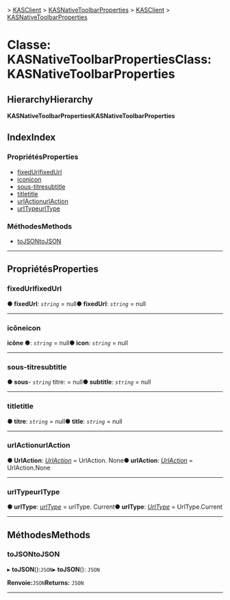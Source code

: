 <span data-ttu-id="7a2f8-101">[](../README.md) > [KASClient](../modules/kasclient.md) > [KASNativeToolbarProperties](../classes/kasclient.kasnativetoolbarproperties.md)</span><span class="sxs-lookup"><span data-stu-id="7a2f8-101">[](../README.md) > [KASClient](../modules/kasclient.md) > [KASNativeToolbarProperties](../classes/kasclient.kasnativetoolbarproperties.md)</span></span>

# <a name="class-kasnativetoolbarproperties"></a><span data-ttu-id="7a2f8-102">Classe: KASNativeToolbarProperties</span><span class="sxs-lookup"><span data-stu-id="7a2f8-102">Class: KASNativeToolbarProperties</span></span>

## <a name="hierarchy"></a><span data-ttu-id="7a2f8-103">Hierarchy</span><span class="sxs-lookup"><span data-stu-id="7a2f8-103">Hierarchy</span></span>

<span data-ttu-id="7a2f8-104">**KASNativeToolbarProperties**</span><span class="sxs-lookup"><span data-stu-id="7a2f8-104">**KASNativeToolbarProperties**</span></span>

## <a name="index"></a><span data-ttu-id="7a2f8-105">Index</span><span class="sxs-lookup"><span data-stu-id="7a2f8-105">Index</span></span>

### <a name="properties"></a><span data-ttu-id="7a2f8-106">Propriétés</span><span class="sxs-lookup"><span data-stu-id="7a2f8-106">Properties</span></span>

* [<span data-ttu-id="7a2f8-107">fixedUrl</span><span class="sxs-lookup"><span data-stu-id="7a2f8-107">fixedUrl</span></span>](kasclient.kasnativetoolbarproperties.md#fixedurl)
* [<span data-ttu-id="7a2f8-108">icon</span><span class="sxs-lookup"><span data-stu-id="7a2f8-108">icon</span></span>](kasclient.kasnativetoolbarproperties.md#icon)
* [<span data-ttu-id="7a2f8-109">sous-titre</span><span class="sxs-lookup"><span data-stu-id="7a2f8-109">subtitle</span></span>](kasclient.kasnativetoolbarproperties.md#subtitle)
* [<span data-ttu-id="7a2f8-110">title</span><span class="sxs-lookup"><span data-stu-id="7a2f8-110">title</span></span>](kasclient.kasnativetoolbarproperties.md#title)
* [<span data-ttu-id="7a2f8-111">urlAction</span><span class="sxs-lookup"><span data-stu-id="7a2f8-111">urlAction</span></span>](kasclient.kasnativetoolbarproperties.md#urlaction)
* [<span data-ttu-id="7a2f8-112">urlType</span><span class="sxs-lookup"><span data-stu-id="7a2f8-112">urlType</span></span>](kasclient.kasnativetoolbarproperties.md#urltype)
### <a name="methods"></a><span data-ttu-id="7a2f8-113">Méthodes</span><span class="sxs-lookup"><span data-stu-id="7a2f8-113">Methods</span></span>

* [<span data-ttu-id="7a2f8-114">toJSON</span><span class="sxs-lookup"><span data-stu-id="7a2f8-114">toJSON</span></span>](kasclient.kasnativetoolbarproperties.md#tojson)

---

## <a name="properties"></a><span data-ttu-id="7a2f8-115">Propriétés</span><span class="sxs-lookup"><span data-stu-id="7a2f8-115">Properties</span></span>

<a id="fixedurl"></a>

###  <a name="fixedurl"></a><span data-ttu-id="7a2f8-116">fixedUrl</span><span class="sxs-lookup"><span data-stu-id="7a2f8-116">fixedUrl</span></span>

<span data-ttu-id="7a2f8-117">**● fixedUrl**: *`string`* = null</span><span class="sxs-lookup"><span data-stu-id="7a2f8-117">**● fixedUrl**: *`string`* =  null</span></span>

___
<a id="icon"></a>

###  <a name="icon"></a><span data-ttu-id="7a2f8-118">icône</span><span class="sxs-lookup"><span data-stu-id="7a2f8-118">icon</span></span>

<span data-ttu-id="7a2f8-119">**icône ●**: *`string`* = null</span><span class="sxs-lookup"><span data-stu-id="7a2f8-119">**● icon**: *`string`* =  null</span></span>

___
<a id="subtitle"></a>

###  <a name="subtitle"></a><span data-ttu-id="7a2f8-120">sous-titre</span><span class="sxs-lookup"><span data-stu-id="7a2f8-120">subtitle</span></span>

<span data-ttu-id="7a2f8-121">**● sous**- *`string`* titre: = null</span><span class="sxs-lookup"><span data-stu-id="7a2f8-121">**● subtitle**: *`string`* =  null</span></span>

___
<a id="title"></a>

###  <a name="title"></a><span data-ttu-id="7a2f8-122">title</span><span class="sxs-lookup"><span data-stu-id="7a2f8-122">title</span></span>

<span data-ttu-id="7a2f8-123">**● titre**: *`string`* = null</span><span class="sxs-lookup"><span data-stu-id="7a2f8-123">**● title**: *`string`* =  null</span></span>

___
<a id="urlaction"></a>

###  <a name="urlaction"></a><span data-ttu-id="7a2f8-124">urlAction</span><span class="sxs-lookup"><span data-stu-id="7a2f8-124">urlAction</span></span>

<span data-ttu-id="7a2f8-125">**● UrlAction**: *[UrlAction](../enums/kasclient.urlaction.md)* = UrlAction. None</span><span class="sxs-lookup"><span data-stu-id="7a2f8-125">**● urlAction**: *[UrlAction](../enums/kasclient.urlaction.md)* =  UrlAction.None</span></span>

___
<a id="urltype"></a>

###  <a name="urltype"></a><span data-ttu-id="7a2f8-126">urlType</span><span class="sxs-lookup"><span data-stu-id="7a2f8-126">urlType</span></span>

<span data-ttu-id="7a2f8-127">**● urlType**: *[urlType](../enums/kasclient.urltype.md)* = urlType. Current</span><span class="sxs-lookup"><span data-stu-id="7a2f8-127">**● urlType**: *[UrlType](../enums/kasclient.urltype.md)* =  UrlType.Current</span></span>

___

## <a name="methods"></a><span data-ttu-id="7a2f8-128">Méthodes</span><span class="sxs-lookup"><span data-stu-id="7a2f8-128">Methods</span></span>

<a id="tojson"></a>

###  <a name="tojson"></a><span data-ttu-id="7a2f8-129">toJSON</span><span class="sxs-lookup"><span data-stu-id="7a2f8-129">toJSON</span></span>

<span data-ttu-id="7a2f8-130">▸ **toJSON**():`JSON`</span><span class="sxs-lookup"><span data-stu-id="7a2f8-130">▸ **toJSON**(): `JSON`</span></span>

<span data-ttu-id="7a2f8-131">**Renvoie:**`JSON`</span><span class="sxs-lookup"><span data-stu-id="7a2f8-131">**Returns:** `JSON`</span></span>

___

